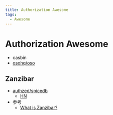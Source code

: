 ```yaml
---
title: Authorization Awesome
tags:
  - Awesome
---
```


# Authorization Awesome

- casbin
- [osohq/oso](https://github.com/osohq/oso)

## Zanzibar

- [authzed/spicedb](https://github.com/authzed/spicedb)
  - [HN](https://news.ycombinator.com/item?id=28709886)
- 参考
  - [What is Zanzibar?](https://authzed.com/blog/what-is-zanzibar/)
